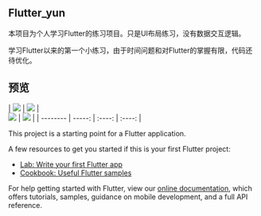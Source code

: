 ## Flutter_yun

本项目为个人学习Flutter的练习项目。只是UI布局练习，没有数据交互逻辑。

学习Flutter以来的第一个小练习，由于时间问题和对Flutter的掌握有限，代码还待优化。

## 预览

| ![](https://github.com/WilliamHan7/Flutter_yun/blob/master/images/perview/1.jpg?raw=true)  | 
![](https://github.com/WilliamHan7/Flutter_yun/blob/master/images/perview/1.jpg?raw=true)    |  
![](https://github.com/WilliamHan7/Flutter_yun/blob/master/images/perview/1.jpg?raw=true)    |
![](https://github.com/WilliamHan7/Flutter_yun/blob/master/images/perview/1.jpg?raw=true)    |
| --------   | -----:  | :----:  | :----: |

This project is a starting point for a Flutter application.

A few resources to get you started if this is your first Flutter project:

- [Lab: Write your first Flutter app](https://flutter.dev/docs/get-started/codelab)
- [Cookbook: Useful Flutter samples](https://flutter.dev/docs/cookbook)

For help getting started with Flutter, view our
[online documentation](https://flutter.dev/docs), which offers tutorials,
samples, guidance on mobile development, and a full API reference.
